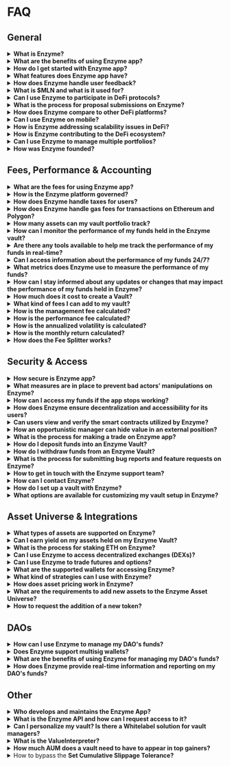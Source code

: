 # FAQ

## **General**

<details>

<summary><strong>What is Enzyme?</strong></summary>

Enzyme Finance is a decentralized platform built on Ethereum with a deployment on Polygon. It offers users a range of tools for managing DeFi assets and increasing transparency. With a user-friendly interface that simplifies the process of interacting with smart contracts, Enzyme aims to make DeFi more accessible to all.

</details>

<details>

<summary><strong>What are the benefits of using Enzyme app?</strong></summary>

Enzyme Finance offers numerous advantages to both Asset Managers and Depositors. They can take advantage of a suite of tools for DeFi and asset management, benefit from increased efficiency and convenience through a user-friendly interface, and enjoy enhanced transparency and security through deployment on both Ethereum and Polygon networks.

With Enzyme, Asset Managers can easily manage their funds using a single interface that leverages the DeFi ecosystem. They can participate in various strategies such as lending, borrowing, staking, swapping, and governance, among others. On the other hand, Depositors can entrust the research and building of the best trading strategies to the experts while maintaining full custody of their funds, thereby freeing themselves from the day-to-day hassle.

</details>

<details>

<summary><strong>How do I get started with Enzyme app?</strong></summary>

Setting up a vault is a straightforward process that can be completed in just a few simple steps:

1. Head to [https://app.enzyme.finance/](https://app.enzyme.finance/) and connect your wallet, ensuring that you are on the correct Ethereum or Polygon network.
2. Locate the "Create a vault" button in the left-hand menu and click on it.
3. Select the type of vault you wish to create and follow the seven steps provided to configure your vault.

That's it! The process is quite simple, and you can refer to this [link](https://docs.enzyme.finance/managers/setup) for more information on the steps involved.

</details>

<details>

<summary><strong>What features does Enzyme app have?</strong></summary>

Enzyme Finance provides a range of features that are designed to help users make the most of the DeFi ecosystem. These features include:

* Swaps
* Lending
* Borrowing
* Staking
* Governance Delegation
* Access to 24/7 NAV
* Activity log with all transactions
* API to connect on-chain activity with off-chain tools
* Fiat on-ramp, allowing you to easily buy cryptocurrencies using traditional currencies.

Overall, these features are designed to provide users with a comprehensive suite of tools for managing their assets in a secure, transparent and efficient manner within the DeFi ecosystem.

</details>

<details>

<summary><strong>How does Enzyme handle user feedback?</strong></summary>

As an Enzyme Finance user, it's important to us that we actively listen to your feedback and respond promptly. We prioritize your feedback based on its impact on the user experience, and we are transparent about our progress in addressing your concerns. We use your feedback to improve our platform and appreciate your input in making Enzyme Finance the best it can be for all our users.

</details>

<details>

<summary><strong>What is $MLN and what is it used for?</strong></summary>

$MLN is the ticker symbol for the Enzyme token, which is the native cryptocurrency of the Enzyme platform. The Enzyme token is an ERC-20 utility token and is used by Enzyme users to get a 50% discount on the protocol fee buyback.

</details>

<details>

<summary><strong>Can I use Enzyme to participate in DeFi protocols?</strong></summary>

Yes, you can use Enzyme to participate in DeFi. Enzyme is a decentralized asset management platform that allows users to create and manage investment vaults on Ethereum and Polygon. The platform aggregates a variety of DeFi protocols and assets, including Compound, Aave, Uniswap, Balancer, Curve and many others.

As a user of Enzyme, you can deposit your assets into an Enzyme vault, which is managed by a vault manager. The vault manager can then utilize those assets in different DeFi protocols, generating yield for the vault and its depositors.

Overall, Enzyme provides a convenient and secure way to participate in DeFi by allowing you to easily manage your assets and invest in different protocols through a single platform while keeping custody of your funds.

</details>

<details>

<summary><strong>What is the process for proposal submissions on Enzyme?</strong></summary>

The process for submitting proposals and voting on Enzyme is through the Enzyme Improvement Proposal (ENZIP) repository on GitHub. ENZIPs are used to suggest improvements, feature requests, and other potential changes to the Enzyme protocol.

Anyone is welcome to contribute and submit ideas or participate in discussions. Once an ENZIP is published, it is shared in the ecosystem to start discussions. The goal is to gather all relevant ideas and feature requests in one place and start a discussion between different stakeholders in the community.

You can submit your ENZIP [here](https://github.com/enzymefinance/ENZIP/issues).

</details>

<details>

<summary><strong>How does Enzyme compare to other DeFi platforms?</strong></summary>

Certainly! Enzyme Finance can be seen as a DeFi aggregator, acting as a "one-stop-shop" for asset managers to benefit from the various DeFi protocols in one place, while still enjoying the security, transparency, and self-custody that the DeFi space provides. It can also be thought of as a DeFi operating system, providing a unified infrastructure for asset management on the blockchain. In comparison to other DeFi platforms, Enzyme's unique approach aims to simplify asset management in DeFi by providing a user-friendly, secure, and customizable platform that allows users to access multiple protocols at once. This approach can make it easier for users to navigate the often complex and rapidly evolving DeFi landscape, while still providing the benefits of decentralized finance.

</details>

<details>

<summary><strong>Can I use Enzyme on mobile?</strong></summary>

While the Enzyme team's main focus is maintaining the web application, users can access the app on their mobile devices by simply going to app.enzyme.finance. The site is also designed to be responsive and optimized for mobile use. Although the Enzyme team does not currently offer a dedicated mobile app, they place great importance on user experience and strive to provide a seamless and user-friendly experience for all Enzyme users, regardless of the device they are using.

</details>

<details>

<summary><strong>How is Enzyme addressing scalability issues in DeFi?</strong></summary>

Enzyme is taking a multi-faceted approach to address scalability issues in DeFi. To start, Enzyme is built on top of the Ethereum network, which is currently working on enhancing its scalability through various solutions such as Ethereum 2.0. This upgrade aims to expand network capacity and reduce gas fees. Enzyme is also integrating with layer 2 scaling solutions like Polygon, enabling quicker and more cost-effective transactions on its platform. This not only provides users with more options to access DeFi protocols, but also reduces reliance on a single blockchain.

Furthermore, Enzyme recognizes the importance of continuous improvement and is consistently working on optimizing its codebase and infrastructure to improve platform performance and efficiency. In addition, Enzyme is keeping a close eye on the latest developments and conducting research to ensure the platform remains at the forefront of advancements in DeFi, for the benefit of its users.

</details>

<details>

<summary><strong>How is Enzyme contributing to the DeFi ecosystem?</strong></summary>

Enzyme is contributing to the DeFi ecosystem in several ways. Firstly, it acts as a DeFi aggregator, allowing users to access a variety of decentralized protocols and services all in one place. Enzyme also offers a unique value proposition by providing professional-grade asset management tools and services to individual users, businesses, and DAOs.

In addition, Enzyme is actively collaborating with other projects and developers in the DeFi space to drive innovation and promote the growth of the ecosystem. For example, Enzyme has integrated with various DeFi protocols such as Uniswap v2, Uniswap v3, Curve, Paraswap, and 0x to provide users with access to a wide range of assets and liquidity.

Overall, Enzyme is playing an important role in the DeFi ecosystem by providing users with a comprehensive and efficient asset management solution and contributing to the growth and development of the broader DeFi space.

</details>

<details>

<summary><strong>Can I use Enzyme to manage multiple portfolios?</strong></summary>

Yes, Enzyme allows users to manage multiple portfolios through its vault system. Each vault is a separate portfolio with its own unique strategy, asset allocation, and investment goals. Users can create multiple vaults and customize each one according to their preferences.

Enzyme also provides tools for managing and monitoring these portfolios, including performance metrics and detailed reporting. This makes it easy for users to track the performance of their investments and make informed decisions about how to manage their portfolios over time.

Overall, Enzyme's vault system allows users to manage multiple portfolios efficiently and effectively, with the ability to customize each portfolio to suit their unique investment goals and preferences.

</details>

<details>

<summary><strong>How was Enzyme founded?</strong></summary>

The Enzyme Protocol, formerly known as the Melon Protocol, was initially developed by the private company Melonport. Melonport was funded through a token sale, and after the dissolution of the company, the Melon Protocol was transferred to the Enzyme Council. This transition was announced in a blog post titled "[Goodbye Melonport, Hello World](https://medium.com/enzymefinance/goodbye-melonport-hello-world-a64b5d116b13)".

</details>

## **Fees, Performance & Accounting**

<details>

<summary><strong>What are the fees for using Enzyme app?</strong></summary>

Enzyme implements an Annualized Protocol Fee, which is charged continuously relative to an annualized target percentage of the Assets Under Management (AUM). The fee is collected by minting additional vault shares to an Enzyme Council owned contract. Initially, the fee is set at 50 bps of AUM but can be bought back by the vault manager for 25 bps, thus reducing the annualized fee.

The Enzyme Council owned shares can be bought back at the equivalent value of $MLN, by the vault manager at 25 bps.

The $MLN is then burned. The “50% discount” encourages the vault manager to take care of this process rather than the Council having to. The protocol fee is charged each time that a fund:

* Receives a deposit
* Have shares redeemed
* Migrates to a new release or reconfigures vault settings without migrating.

A more detailed discussion of the mechanics of the protocol fee can be found [here](https://avantgarde-finance.gitbook.io/enzyme-protocol-v4-sulu-general-spec/topics/protocol-fee).

</details>

<details>

<summary><strong>How is the Enzyme platform governed?</strong></summary>

Enzyme's governance model is centered around user control and protection. Users have permissionless access to a secure asset management protocol, and are safeguarded from malicious actors. The Enzyme Council, which is responsible for making decisions that protect user interests, ensures that users can benefit from continuous innovation and improvements while still maintaining control over the software they use.

Although the Enzyme Technical Council (ETC) owns and controls the ENS subdomains pointing to the latest contracts, users decide which version of the protocol to base their business on. However, it is highly encouraged for users to always use the latest version of the protocol to avoid security vulnerabilities. Ultimately, users have the sole responsibility for choosing and upgrading the software they use, and are encouraged to conduct their own analysis and review of the contracts they intend to use.

You can find read more about the Enzyme Council, [here](https://docs.enzyme.finance/governance/the-enzyme-council).

</details>

<details>

<summary><strong>How does Enzyme handle taxes for users?</strong></summary>

Enzyme is aware of the importance of facilitating the handling of taxes for its users, and as such, its team is actively working on a solution that will be integrated into the app and soon released to the public. The Enzyme team is focused on providing a seamless user experience and ensuring that the needs of its users are met.

</details>

<details>

<summary><strong>How does Enzyme handle gas fees for transactions on Ethereum and Polygon?</strong></summary>

Enzyme provides a range of tools and options to help users manage gas fees when transacting on the Ethereum and Polygon networks. Users can choose from different transaction speeds, with options for slow, standard, and fast transaction speeds, allowing them to select the most appropriate speed based on their needs and the prevailing gas fees. Enzyme has also integrated with layer 2 scaling solutions like Polygon, offering faster and cheaper transactions than the Ethereum network, allowing users to transact with lower gas fees and reduce the overall cost of using the Enzyme platform. Moreover, Enzyme provides users with the ability to estimate the gas cost of a transaction before submitting it, which enables them to make informed decisions about the cost of their transactions.

In addition to these tools, Enzyme also provides a detailed breakdown of each transaction, including any slippage or other fees associated with the transaction. This transparency allows users to better understand the costs associated with their trades and make more informed decisions about how to manage their portfolios. Additionally, Enzyme allows users to customize the slippage tolerance for their transactions. By doing so, users can avoid costly failed transactions and minimize the impact of slippage on their trades. Overall, Enzyme's detailed transaction information and customizable slippage settings provide users with a more transparent and user-friendly trading experience.

</details>

<details>

<summary><strong>How many assets can my vault portfolio track?</strong></summary>

Enzyme's on-chain vault portfolios are designed to be efficient and cost-effective, which is why there is a limit to the number of assets that can be tracked. Currently, each vault portfolio can track up to 20 assets.

This limit is in place to prevent the platform from becoming overly complex and requiring extensive mathematical calculations for portfolio performance. By setting this limit, Enzyme ensures that users can manage their portfolios efficiently and without incurring excessive gas fees.

While this limit may restrict the number of assets that can be tracked in a single portfolio, Enzyme's platform is designed to be flexible and scalable, allowing users to create multiple portfolios as needed. This allows users to manage a broader range of assets and portfolios, while still maintaining the cost and performance benefits of Enzyme's on-chain platform.

</details>

<details>

<summary><strong>How can I monitor the performance of my funds held in the Enzyme vault?</strong></summary>

Enzyme offers several tools for monitoring the performance of your funds held in the Enzyme vault. The platform provides real-time performance metrics, allowing you to track the value of your portfolio and monitor its growth over time.

You can view detailed information about your investments, including the value of your holdings, historical performance, and any fees or expenses associated with your investments.

Additionally, Enzyme provides transparency and accountability through on-chain data and smart contract audits. Users can view the code and logic of the smart contracts utilized by the platform, ensuring that the investment process is transparent and secure.

Overall, Enzyme not only offers a comprehensive set of tools for monitoring the performance of your funds but also reinforces its transparency. These tools allow you to stay informed about the value and growth of your portfolio and make informed decisions about your investments.

</details>

<details>

<summary><strong>Are there any tools available to help me track the performance of my funds in real-time?</strong></summary>

Enzyme provides users with a variety of tracking tools that allow investors to monitor the performance of their funds in real-time. These include key vault performance metrics such as Gross Asset Value (GAV), Net Asset Value (NAV), Share Supply, Share Price, and a range of return metrics such as Return Month-to-Date, Return Quarter-to-Date, Return Year-to-Date, Return Inception-to-Date, Average Month, Best Month, Worst Month, Positive Months, and Length of Track Record. Additionally, Enzyme also provides risk metrics such as Annualised Volatility and Sharpe Ratio.

In addition to these performance tracking tools, users can also access their account dashboard to track all their investments in Enzyme. The dashboard provides a comprehensive overview of all investments and an individual activity history. By providing these tools, Enzyme enables users to easily monitor the performance of their funds and make informed decisions about their investments.

</details>

<details>

<summary><strong>Can I access information about the performance of my funds 24/7?</strong></summary>

Yes, you can access information about the performance of your funds in Enzyme 24/7 through the [Enzyme App](https://www.notion.so/263cbae9ab304ce1a16a12a6cfd28a19?pvs=21). Enzyme provides users with real-time tracking of their funds' performance, which can be accessed at any time through the Enzyme dashboard. Additionally, users can view performance metrics such as Gross Asset Value (GAV), Net Asset Value (NAV), Share Supply, Share Price, Return Metrics, and Risk Metrics (Trailing 30 Days). This information is constantly updated and available for users to view whenever they want, ensuring that they have access to up-to-date information about their investments.

</details>

<details>

<summary><strong>What metrics does Enzyme use to measure the performance of my funds?</strong></summary>

Enzyme uses a variety of metrics to measure the performance of your funds. These include Gross Asset Value (GAV), Net Asset Value (NAV), Share Supply, Share Price, Return Metrics such as Return Month-to-Date, Return Quarter-to-Date, Return Year-to-Date, and Return Inception-to-Date. Additionally, Enzyme provides several other performance metrics such as Average Month, Best Month, Worst Month, Positive Months, Length of Track Record, Risk Metrics like Annualized Volatility, and Sharpe Ratio. You can access all these metrics in real-time by checking the financials sections of your vault.

</details>

<details>

<summary><strong>How can I stay informed about any updates or changes that may impact the performance of my funds held in Enzyme?</strong></summary>

While Enzyme provides a transparent and secure platform for investing in decentralized finance, it is ultimately the responsibility of depositors to stay informed about the performance of their funds. One way to do this is to maintain communication with the vault manager, if available. Additionally, depositors can monitor the activity of the vault they have deposited and keep up to date with any updates or changes that may impact the performance of their funds by regularly checking their account dashboard and vault profile. By staying informed, depositors can make informed decisions about their investments and maximize their returns.

For more updates and news about Enzyme, depositors can also follow our social media accounts on [Telegram](https://t.me/enzymefinance)**,** [Discord](https://discord.enzyme.finance/), and [Twitter](https://twitter.com/enzymefinance).

</details>

<details>

<summary><strong>How much does it cost to create a Vault?</strong></summary>

The cost of creating a vault on Enzyme can vary depending on several factors, including the gas prices on Ethereum and Polygon, as well as the specific configurations you choose for your vault. As a general guideline, the cost can be as little as $20 on Ethereum and $0.3 on Polygon, but this can change depending on the network conditions at the time of creation. It's important to keep in mind that gas prices can fluctuate, so the cost of creating a vault may be higher or lower at different times.

</details>

<details>

<summary><strong>What kind of fees I can add to my vault?</strong></summary>

Enzyme allows you to customize several types of fees that can be added to your vault, including entrance fees, exit fees, management fees, and performance fees. These fees can be adjusted and updated at any time using the vault settings.

In addition to these standard fees, Enzyme also provides the Fee Splitter feature, which allows you to split your fees among several different wallets. This feature is useful in a variety of situations, such as shared asset management, commercial partnerships, and distribution networks. To enable the Fee Splitter, reach out to the Enzyme team via email at support@avantgarde.finance.

</details>

<details>

<summary><strong>How is the management fee calculated?</strong></summary>

The management fee is an annual fee that accrues whenever a deposit, redemption, or vault reconfiguration occurs, and it is paid in shares. The manager can claim the fee on demand. This fee, like all other fees, ensures alignment of interest between the manager and investors.

</details>

<details>

<summary><strong>How is the performance fee calculated?</strong></summary>

Instead of waiting for a fixed crystallization period like on V3, on V4 (Sulu) vault managers can accrue performance fees on a continual basis. This enables them to claim their fees whenever they see fit, as long as the share price is above the high water mark (HWM), and a new HWM is set.

</details>

<details>

<summary><strong>How is the annualized volatility is calculated?</strong></summary>

The annualized volatility in Enzyme is calculated by taking the average of the standard deviation of the daily returns for the last 30 days, and then annualizing it by multiplying it with the square root of 365. This method provides a way to estimate the potential risk of an investment in a particular vault over the course of a year, based on its historical performance.

</details>

<details>

<summary><strong>How is the monthly return calculated?</strong></summary>

To calculate the monthly return in Enzyme, the following formula is used: (month-end share price - month-beginning share price) / month-beginning share price It's important to note that the hourly ETH values are used for this calculation.

</details>

<details>

<summary><strong>How does the Fee Splitter works?</strong></summary>

The Fee Splitter is a smart contract that enables vault owners to distribute fees among multiple wallets based on a specified percentage. Setting up and configuring the Fee Splitter is straightforward, first, it needs to be designated as the fee recipient. After fees are paid out, the eligible wallets can claim their corresponding share of the fees through the splitter. [https://app.enzyme.finance/tools/fee-splitter](https://app.enzyme.finance/tools/fee-splitter)

</details>

## **Security & Access**

<details>

<summary><strong>How secure is Enzyme app?</strong></summary>

Enzyme Finance takes security very seriously and has implemented several measures to ensure the safety of user assets. One of these measures is the performance of audits on every single piece of code deployed by the platform. These audits are conducted by [Chain Security](https://chainsecurity.com/), a well-known security auditing firm in the blockchain space. Additionally, the latest Enzyme release, Sulu, has been audited by [OpenZeppelin](https://www.openzeppelin.com/), and with public audit reports available on the Enzyme's GitHub [page](https://github.com/enzymefinance/protocol/tree/v4/audits).

To further enhance security, Enzyme also offers a substantial bounty of 400K on [Immunefi](https://immunefi.com/bounty/enzymefinance/), a platform that connects security researchers with blockchain projects to help identify vulnerabilities and improve security.

The team responsible for developing and maintaining Enzyme, [Avantgarde Finance](https://avantgarde.finance/), has also recently been certified with the [ISO-27001 certification](https://cvs.babcert.com/babcert.asp?c=241263\&v=n6o8n5k12b). This certification is a globally recognized standard for information security management systems and demonstrates that Avantgarde Finance has implemented a comprehensive security management program that includes a set of policies, procedures, and controls designed to protect the confidentiality, integrity, and availability of user data.

Overall, Enzyme Finance has taken a variety of steps to ensure the security of its platform, including performing code audits, offering a substantial bug bounty, and implementing a comprehensive security management program.

</details>

<details>

<summary><strong>What measures are in place to prevent bad actors’ manipulations on Enzyme?</strong></summary>

Enzyme Finance has several measures in place to prevent bad actors from manipulating the platform:

Firstly, the smart contract-enforced policies ensure that depositor funds are safe and that vault managers can only interact with pre-defined adapters and external positions. This prevents unauthorized access and potential malicious actions.

Secondly, Enzyme undergoes regular audits on all of its code, including the smart contracts and frontend code. These audits help to identify any potential vulnerabilities or security issues and ensure that the platform is secure and trustworthy for its users.

Thirdly, Enzyme has a bug bounty program in place through immunefi, with a prize pool of 400K. This incentivizes security researchers and hackers to find and report any vulnerabilities that they discover, which helps to improve the platform's security.

Finally, the lead developer of the Enzyme protocol, Avantgarde Finance, has obtained the ISO 27001 certification. This is a globally recognized standard for information security management, which means that the Enzyme team has implemented rigorous security controls and processes to ensure the confidentiality, integrity, and availability of its information and systems.

In summary, Enzyme Finance has implemented several measures to prevent bad actors from manipulating the platform, including smart contract-enforced policies, regular audits on code and frontend work, a bug bounty program, among others. These measures help to ensure the security and safety of the platform and its users.

</details>

<details>

<summary><strong>How can I access my funds if the app stops working?</strong></summary>

In the unlikely event that the app is no longer available, you can access your funds by interacting with the smart contracts on Etherscan or Polygonscan. Enzyme has provided detailed steps on how to do this in their documentation, which you can find at [https://docs.enzyme.finance/redeeming-your-investment#redeeming-through-etherscan-or-polygonscan](https://docs.enzyme.finance/redeeming-your-investment#redeeming-through-etherscan-or-polygonscan).

By following these steps, you can redeem your investments and withdraw your funds even if the Enzyme app is no longer accessible.

</details>

<details>

<summary><strong>How does Enzyme ensure decentralization and accessibility for its users?</strong></summary>

Enzyme employs a number of strategies to ensure decentralization and accessibility for its users. Firstly, Enzyme is built on Ethereum and Polygon, which are both decentralized blockchain networks. This means that Enzyme is not owned or controlled by any single entity, but rather operates on a decentralized network that is maintained by a community of users.

In addition, Enzyme uses smart contracts to manage and execute transactions. Smart contracts are self-executing pieces of code that operate on the blockchain and can be accessed by anyone with an internet connection. This ensures that Enzyme is transparent and accessible to all users, without the need for a centralized intermediary.

Furthermore, Enzyme is an open-source project, which means that the code that powers the platform is publicly available for review and improvement by the community. This enables a more collaborative and decentralized development process, and ensures that Enzyme remains a community-driven platform.

Overall, Enzyme's use of decentralized blockchain networks, smart contracts, and open-source development practices help to ensure decentralization and accessibility for its users, allowing anyone with an internet connection to participate in the platform.

</details>

<details>

<summary><strong>Can users view and verify the smart contracts utilized by Enzyme?</strong></summary>

Yes, Enzyme is a decentralized platform built on smart contracts, and the code for these [smart contracts](https://docs.enzyme.finance/developers/contracts) is open source and available for public view and verification. Users can access the smart contract code for both the Enzyme vaults and the platform's core protocol on [Github](https://github.com/enzymefinance).

This open-source approach allows for transparency and decentralization, as anyone can review and audit the code to ensure that it functions as intended and is free of vulnerabilities or backdoors. Additionally, Enzyme has undergone [third-party security audits](https://github.com/enzymefinance/protocol/tree/v4/audits) to ensure the integrity and security of the platform and its smart contracts.

This helps to further ensure that the platform is transparent, decentralized, and accessible to all users.

</details>

<details>

<summary><strong>How an opportunistic manager can hide value in an external position?</strong></summary>

An opportunistic manager can hide value in an external position, which is a proxy contract that allows the vault to value non-ERC20 assets. The value of these assets is updated with a price feed, but they remain in the external position. The manager can shield value from depositors in external positions. If a depositor attempts to withdraw all their shares, and the vault does not hold enough assets to fulfill the withdrawal, the depositor may forfeit the value held in the external position. Depositors can redeem their shares at any time, making it important for the manager to ensure that there is always sufficient liquidity to fulfill withdrawal requests.

</details>

<details>

<summary><strong>What is the process for making a trade on Enzyme app?</strong></summary>

Once you have connected your vault, you can easily perform trades by following these simple steps:

1. Click on the "Swap" option in the left-hand menu.
2. Select the asset that you wish to trade and enter the desired trade amount.
3. Click on the "Trade" button to execute the trade
4. Confirm the details of the transaction and sign it.

And that's it! Your trade will be executed and your portfolio will be updated accordingly.

</details>

<details>

<summary><strong>How do I deposit funds into an Enzyme Vault?</strong></summary>

To deposit funds into an Enzyme vault, you can follow these steps:

1. Access the Enzyme Finance app and ensure that you are on the correct network and have selected the appropriate vault that you want to deposit funds into.
2. Connect your wallet to the Enzyme app by clicking on the "Connect Wallet" button and selecting your preferred wallet.
3. Once your wallet is connected, click on the "Deposits" button in the top right corner of your screen.
4. Choose the asset that you wish to deposit and click on the "Deposit" button next to it.
5. Enter the amount that you wish to deposit and review the details of the transaction.
6. Confirm the transaction and sign it through your connected wallet.

After the transaction is confirmed, your funds will be deposited into the Enzyme vault and will be ready for use in various DeFi strategies, such as lending, borrowing, staking, and more.

</details>

<details>

<summary><strong>How do I withdraw funds from an Enzyme Vault?</strong></summary>

To withdraw funds from an Enzyme vault, you can follow these steps:

1. Access the Enzyme Finance app and make sure you are on the correct network and have selected the appropriate vault that you want to withdraw funds from.
2. Connect your wallet to the Enzyme app by clicking on the "Connect Wallet" button and selecting your preferred wallet.
3. Once your wallet is connected, click on the "Deposits" option in the left-hand menu.
4. Locate the asset that you want to withdraw and click on the "Withdraw" button next to it.
5. Enter the amount that you wish to withdraw and confirm the details of the transaction.
6. Sign and submit the transaction through your connected wallet.

Once the transaction is confirmed, the funds will be withdrawn from your Enzyme vault and transferred to your wallet. Note that there may be a withdrawal fee depending on the specific asset and withdrawal amount. You can view your withdrawal history and the status of your transactions in the "Transactions" section of the Enzyme app.

</details>

<details>

<summary><strong>What is the process for submitting bug reports and feature requests on Enzyme?</strong></summary>

To submit bug reports or feature requests on Enzyme, you can send an email to support@avantgarde.finance with the details of the issue, such as the network, steps to reproduce the problem, and screenshots or videos. Providing as much information as possible will help the team resolve the issue more quickly.

</details>

<details>

<summary><strong>How to get in touch with the Enzyme support team?</strong></summary>

The Enzyme support team can be reached through several channels, including Telegram, Discord, Twitter, and personalized support provided by the Avantgarde Finance team via email. You can join the Enzyme Telegram group at \*\*[https://t.me/enzymefinance\*\*](https://t.me/enzymefinance\*\*), the Enzyme Discord server at \*\*[https://discord.enzyme.finance/\*\*](https://discord.enzyme.finance/\*\*), or follow Enzyme on Twitter at \*\*[https://twitter.com/enzymefinance\*\*](https://twitter.com/enzymefinance\*\*).

If you require personalized support, you can reach out to the Avantgarde Finance team at [**support@avantgarde.finance**](mailto:support@avantgarde.finance). The team is available to assist with any questions or issues related to Enzyme, including technical support, bug reports, and feature requests.

Enzyme aims to provide its users with a comprehensive and responsive support system to ensure a smooth and efficient user experience. So, if you need any assistance, do not hesitate to reach out to the Enzyme support team through any of the available channels.

</details>

<details>

<summary><strong>How can I contact Enzyme?</strong></summary>

You can contact Enzyme in several ways. You can reach out to the Enzyme team via Telegram: [https://t.me/enzymefinance](https://t.me/enzymefinance), Discord: [https://discord.enzyme.finance/](https://discord.enzyme.finance/), or Twitter: [https://twitter.com/enzymefinance](https://twitter.com/enzymefinance). Additionally, if you need personalized support, you can contact the Avantgarde Finance team at support@avantgarde.finance.

</details>

<details>

<summary><strong>How do I set up a vault with Enzyme?</strong></summary>

Creating a vault on Enzyme is a simple and easy process that can be completed in just a few steps.

1. Head to [https://app.enzyme.finance/](https://app.enzyme.finance/) and connect your wallet, making sure you are on the correct Ethereum or Polygon network.
2. Locate the "Create a vault" button in the left-hand menu and click on it.
3. Select the type of vault you wish to create, such as a basic or yield-generating vault.
4. Follow the seven steps provided to configure your vault, including choosing the denominated asset, setting the fee structure and policies, and configuring roles and permissions.
5. Review your vault configuration and click "Submit" to create your vault.

That's it! The process is straightforward and easy to follow, and you can refer to the [Enzyme documentation](https://docs.enzyme.finance/managers/setup) for more detailed information on each step.

</details>

<details>

<summary><strong>What options are available for customizing my vault setup in Enzyme?</strong></summary>

Enzyme offers various options for customizing your vault setup, including:

* Vault denomination asset: You can choose the asset in which your vault is denominated, such as ETH or DAI.
* Fees: You can set fees for your vault, including exit fees, entrance fees, performance fees, and management fees.
* Permitted recipients of secondary market shares transfers: You can choose which addresses are allowed to receive shares in the secondary market.
* Shares lockup period: You can set a lockup period for shares, during which time they cannot be transferred or redeemed.
* Policies: You can set policies that impact the assets held and traded by the vault, such as allowed adapters, allowed external position types, cumulative slippage tolerance, external position removal, and asset position removal.
* Vault ownership: You can transfer ownership of the vault to another address.
* Permitted depositors: You can modify the list of addresses that are allowed to deposit funds into the vault.
* Deposit limits: You can set deposit limits for the vault.

It's important to note that some of these settings can be changed at any time, while others cannot.

</details>

## **Asset Universe & Integrations**

<details>

<summary><strong>What types of assets are supported on Enzyme?</strong></summary>

Please note to make sure you are on the correct network before accessing the Enzyme Asset Universe, which can be found at \*\*[https://app.enzyme.finance/discover/assets\*\*](https://app.enzyme.finance/discover/assets\*\*) What is the process for adding new assets to the Enzyme platform?

</details>

<details>

<summary><strong>Can I earn yield on my assets held on my Enzyme Vault?</strong></summary>

Enzyme enables vault managers with various ways to earn yield, such as staking, liquidity provision, yield farming, delegating, lending and borrowing.

</details>

<details>

<summary><strong>What is the process for staking ETH on Enzyme?</strong></summary>

If you want to stake ETH on Enzyme vault, just follow these steps:

1. Open the Enzyme Finance app and connect your wallet, ensuring that you're on the Ethereum network and the vault that you want to stake ETH on.
2. Once your wallet is connected, go to the left-hand menu and select "Defi protocols", then choose KILN.
3. Click on the three dots and select "Stake WETH". Then, confirm the amount you want to stake and sign the transaction.

Important:

* You can stake any multiple of 32 ETH.
* The only claimable fees at the moment are execution layer fees.

</details>

<details>

<summary><strong>Can I use Enzyme to access decentralized exchanges (DEXs)?</strong></summary>

Enzyme can be used to access a variety of decentralized exchanges (DEXs), including Uniswap v2, Uniswap v3, Curve, Paraswap, and 0x. Enzyme serves as a DeFi aggregator, providing users with access to multiple DEXs in one place, while also offering security, transparency, and self-custody features. By using Enzyme, asset managers can optimize their trading strategies across multiple DEXs, without having to use multiple platforms.

</details>

<details>

<summary><strong>Can I use Enzyme to trade futures and options?</strong></summary>

As of now, Enzyme does not support trading futures and options. However, the Enzyme team is continuously evaluating and researching potential new features and asset classes to add to the platform in the future. So while it is not currently available, it may be added at a later time. We recommend staying tuned for any updates or announcements regarding new features.

</details>

<details>

<summary><strong>What are the supported wallets for accessing Enzyme?</strong></summary>

Enzyme supports a variety of wallets for accessing its platform, including Metamask and any wallet that connects through WalletConnect, which includes hardware wallets like Ledger and Trezor. Additionally, the Coinbase mobile wallet is currently supported, but only on mobile devices. By supporting a wide range of wallets, Enzyme aims to provide its users with greater flexibility and ease of use when accessing its DeFi platform.

</details>

<details>

<summary><strong>What kind of strategies can I use with Enzyme?</strong></summary>

Enzyme offers a wide range of investment strategies for vault managers to choose from, including staking, liquidity provision, yield farming, delegating, lending, borrowing, and swaps. These strategies allow managers to optimize their portfolio and earn yield while minimizing risk. Additionally, Enzyme is an aggregator of DeFi protocols, giving managers access to multiple protocols and strategies in one place.

</details>

<details>

<summary><strong>How does asset pricing work in Enzyme?</strong></summary>

Enzyme's asset pricing system works by normalizing or canonicalizing all assets to ETH first through the [ValueInterpreter](https://specs.enzyme.finance/architecture/release#valueinterpreter). This is because it is not feasible to maintain direct conversions between all asset pairs. Once assets are normalized to ETH, they can be converted to USD using the ETH/USD price. This means that displaying asset prices in ETH involves one less conversion step, as compared to using another currency.

However, if the Chainlink oracle is a USD oracle, there is an additional conversion step required for assets priced in USD. For example, TOKENX/USD pair would need to be converted to TOKENX/ETH via the ETH/USD rate, and then to TOKENX/\[your chosen display currency].

</details>

<details>

<summary><strong>What are the requirements to add new assets to the Enzyme Asset Universe?</strong></summary>

To add new assets to the Enzyme Asset Universe, there are several requirements that need to be met.

First, the assets need to have a valid onchain price feed and have substantial liquidity within the Enzyme integrated decentralized exchanges (DEXes). Once these criteria are met, the assets need to pass Enzyme's internal security checks to ensure they meet the platform's high standards for safety and security.

After that, the assets will be presented to the Enzyme Council for a vote to be added to the Asset Universe. Only after passing all these steps can an asset be added to the Enzyme Asset Universe.

</details>

<details>

<summary><strong>How to request the addition of a new token?</strong></summary>

To request the addition of a new token, you can contact Enzyme through social media or email at [**support@avantgarde.finance**](mailto:support@avantgarde.finance). However, you must ensure that the token meets the Enzyme Asset Universe requirements, including having a valid on-chain price feed and substantial liquidity within Enzyme-integrated DEXs. Additionally, the token must pass Enzyme's internal security checks and be approved by the Enzyme Council.

</details>

## **DAOs**

<details>

<summary><strong>How can I use Enzyme to manage my DAO's funds?</strong></summary>

Enzyme offers a secure and flexible platform for managing funds, including those held by DAOs. Setting up a vault for your DAO on Enzyme is easy - start by connecting your DAO's wallet to the platform through supported wallets like MetaMask, Gnosis Safe, or perhaps a Ledger. Once connected, you can create a custom vault and set the necessary parameters, such as the denominated asset, fee structure, policies, and more. You can also configure roles and permissions for other members of your DAO who will be managing the vault.

Enzyme provides a robust platform for managing your DAO's funds, with customizable features and high levels of transparency and security. Check out our user docs for more information on how to connect a Gnosis Safe to Enzyme [here](https://www.notion.so/2ba9b273392147e6a23eb9dfe6a3adf4?pvs=21).

</details>

<details>

<summary><strong>Does Enzyme support multisig wallets?</strong></summary>

Yes, Enzyme supports multisig wallets, including Gnosis Safe, which can be used to manage vaults for organizations. When creating a vault for your DAO, you can connect it to a multisig wallet and set up the necessary permissions and roles for the members of your organization who will be involved in managing the vault. This adds an additional layer of security and decentralization to the management of your funds. You can find more information on how to connect a Gnosis Safe multisig wallet to Enzyme [here](https://www.notion.so/Content-d08c058557954a1e827d777c3e9cc8bf?pvs=21).

</details>

<details>

<summary><strong>What are the benefits of using Enzyme for managing my DAO's funds?</strong></summary>

Enzyme provides several benefits for managing your DAO's funds, including:

* Secure platform: Enzyme provides a highly secure platform for managing funds, with a range of security measures in place to keep funds safe.
* Customizable features: Enzyme allows you to create a vault with the necessary parameters, including denominated asset, fee structure, policies, etc., and you can configure roles and permissions for other members of your DAO.
* Flexibility: With Enzyme, you can manage a variety of assets and investment strategies, giving you the flexibility to tailor your portfolio to meet your specific needs.
* Transparency: Enzyme offers a high level of transparency, with real-time reporting on portfolio activity, performance metrics, and other key metrics.
* Aggregator of DeFi: Enzyme acts as an aggregator of DeFi, providing access to multiple protocols in one place, with multiple investment strategies, making it easier to diversify your portfolio.

Overall, Enzyme provides a powerful and flexible platform for managing your DAO's funds, with a range of customizable features and a high level of security and transparency.

</details>

<details>

<summary><strong>How does Enzyme provide real-time information and reporting on my DAO's funds?</strong></summary>

Enzyme provides users with a variety of tracking tools that allow investors to monitor the performance of their funds in real-time. These include key vault performance metrics such as Gross Asset Value (GAV), Net Asset Value (NAV), Share Supply, Share Price, and a range of return metrics such as Return Month-to-Date, Return Quarter-to-Date, Return Year-to-Date, Return Inception-to-Date, Average Month, Best Month, Worst Month, Positive Months, and Length of Track Record. Additionally, Enzyme also provides risk metrics such as Annualised Volatility and Sharpe Ratio.

Additionally, Enzyme's integration with leading decentralized finance protocols allows for seamless access to a range of investment strategies and opportunities, all while maintaining a high level of transparency and security. By leveraging Enzyme's reporting and monitoring tools, you can stay informed and make data-driven decisions to optimize your DAO's investment strategy.

</details>

## **Other**

<details>

<summary><strong>Who develops and maintains the Enzyme App?</strong></summary>

[Avantgarde Finance](https://avantgarde.finance/) leads the development and maintenance of the Enzyme Protocol. Their team of financial engineering experts, who are OGs in the DeFi space, are pioneers in developing professional-grade tooling and services to optimize the asset management experience. Utilizing their expertise in both DeFi and traditional finance, Avantgarde builds core blockchain infrastructure and apps on top of Enzyme, the DeFi operating system. Their goal is to enable individuals, businesses, and DAOs to maximize operational, administrative, and financial efficiency when managing their assets.

</details>

<details>

<summary><strong>What is the Enzyme API and how can I request access to it?</strong></summary>

The Enzyme API is a gRPC-based API (see [https://grpc.io/](https://grpc.io/)).

* We currently provide a Javascript/Typescript client to interact with the API. Other clients (python, go) can be generated.
* The API is currently in alpha mode, i.e. we are actively developing it and we are pushing breaking changes frequently and without notice. Once we come out of alpha mode, we will properly announce and document changes.
* We are very happy to get feedback from all users, either in this discord channel or also through our support email (support@avantgarde.finance)

**Quick start**

* Create an API token in the Enzyme App ([https://app.enzyme.finance/account/api-tokens](https://app.enzyme.finance/account/api-tokens))
* Head over to Buf Studio (online gRPC-API client): ([https://studio.buf.build/avantgardefinance/enzyme/enzyme.enzyme.v1alpha](https://studio.buf.build/avantgardefinance/enzyme/enzyme.enzyme.v1alpha))
* Add the target URL: [https://api.enzyme.finance/](https://api.enzyme.finance/)
* Add authorization headers:
* Key: 'Authorization'
* Value: 'Bearer \<Your API token here>'
* Select a method
* Fill in request parameters, e.g. vault address

**API Client**

* We provide an API client package that can be used in your Javascript/Typescript projects: [https://www.npmjs.com/package/@enzymefinance/api](https://www.npmjs.com/package/@enzymefinance/api)
* Various examples on how to use the API client are available from our Github repo: [https://github.com/enzymefinance/sdk/tree/main/examples](https://github.com/enzymefinance/sdk/tree/main/examples)

**Documentation**

* [https://buf.build/avantgardefinance/enzyme/docs/main:enzyme.enzyme.v1alpha](https://buf.build/avantgardefinance/enzyme/docs/main:enzyme.enzyme.v1alpha)

</details>

<details>

<summary><strong>Can I personalize my vault? Is there a Whitelabel solution for vault managers?</strong></summary>

Enzyme provides a range of personalization options for vault managers, allowing them to create a customized investment experience for their depositors. This includes the ability to create a stand-alone URL for the vault, as well as the option to customize the theme of the vault to match the branding of the fund manager.

By customizing the theme of the vault, fund managers can create a personalized investment journey for their depositors, enhancing their brand and providing a more professional and cohesive experience for users. This can help to build trust and credibility with depositors, which is especially important in the world of investment management.

Overall, Enzyme's personalization options provide a valuable tool for fund managers looking to create a professional, branded investment experience for their depositors. Whether you're looking to create a customized URL or customize the theme of your vault, Enzyme offers a range of options to help you personalize your vault and enhance your brand as a fund manager.

</details>

<details>

<summary><strong>What is the ValueInterpreter?</strong></summary>

The ValueInterpreter is a component of Enzyme protocol responsible for aggregating various "price feeds" that are used to calculate the value of input assets in terms of an output asset. It serves as a central point of aggregation for these feeds, which are an additional type of plugin managed by the Enzyme Council.

The Enzyme protocol distinguishes two categories of assets: "primitives" and "derivatives." Primitives are assets for which there are direct rates via Chainlink aggregators that can be used to convert one primitive to any other. Examples of primitives include WETH, ZRX, etc. Derivatives, on the other hand, are assets for which there are only rates in terms of underlying assets. Examples of derivatives include Chai, Compound cTokens, Uniswap pool tokens, etc.

The ValueInterpreter determines whether an asset is a primitive or a derivative and executes the corresponding logic to use the appropriate price feed(s) to calculate the value of input assets in terms of the output asset.

</details>

<details>

<summary><strong>How much AUM does a vault need to have to appear in top gainers?</strong></summary>

Vaults should hold at least the equivalent of 1 ETH in AUM to appear in top gainers.

</details>

<details>

<summary>How to bypass the <strong>Set Cumulative Slippage Tolerance?</strong></summary>

1 - Go to Settings > Policies. \
2 - Under Active Policies, enable the "Asset Bypass" button for Cumulative Slippage Tolerance. \
3 - From the dropdown list, select the asset you want to bypass (e.g., "RARI"). \
4 - Click "Submit" to confirm the selection. \
5 - Wait for 7 days. \
6 - After the \
7-day period, you'll have a 48-hour window to trade out your RARI.

Make sure to complete the trade within the 48-hour window. If you miss it, you'll need to repeat the process.

</details>




